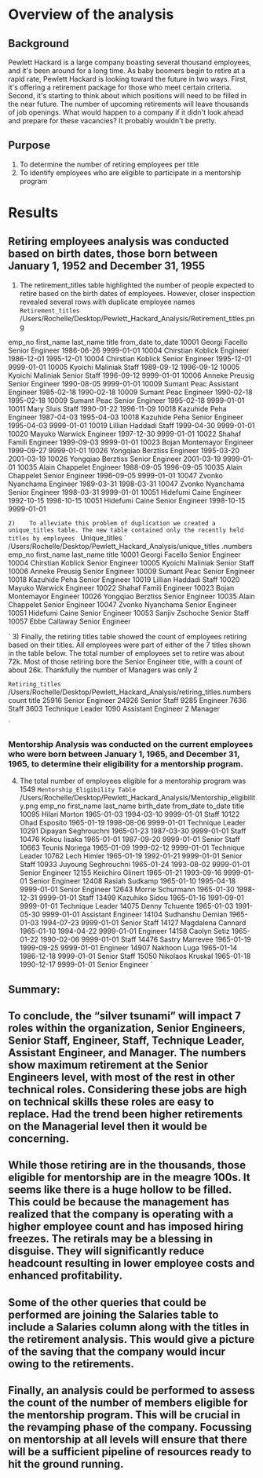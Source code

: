 # Overview of the analysis
## Background
Pewlett Hackard is a large company boasting several thousand employees, and it's been around for a long time. As baby boomers begin to retire at a rapid rate, Pewlett Hackard is looking toward the future in two ways. First, it's offering a retirement package for those who meet certain criteria. Second, it's starting to think about which positions will need to be filled in the near future.
The number of upcoming retirements will leave thousands of job openings. What would happen to a company if it didn't look ahead and prepare for these vacancies? It probably wouldn't be pretty.

## Purpose

1)    To determine the number of retiring employees per title
2)    To identify employees who are eligible to participate in a mentorship program

# Results
## Retiring employees analysis was conducted based on birth dates,  those born between January 1, 1952 and December 31, 1955

1)    The retirement_titles table highlighted the number of people expected to retire based on the birth dates of employees. However, closer inspection revealed several rows with duplicate employee names
`
Retirement_titles
`
/Users/Rochelle/Desktop/Pewlett_Hackard_Analysis/Retirement_titles.png

emp_no    first_name    last_name    title    from_date    to_date
10001    Georgi    Facello    Senior Engineer    1986-06-26    9999-01-01
10004    Chirstian    Koblick    Engineer    1986-12-01    1995-12-01
10004    Chirstian    Koblick    Senior Engineer    1995-12-01    9999-01-01
10005    Kyoichi    Maliniak    Staff    1989-09-12    1996-09-12
10005    Kyoichi    Maliniak    Senior Staff    1996-09-12    9999-01-01
10006    Anneke    Preusig    Senior Engineer    1990-08-05    9999-01-01
10009    Sumant    Peac    Assistant Engineer    1985-02-18    1990-02-18
10009    Sumant    Peac    Engineer    1990-02-18    1995-02-18
10009    Sumant    Peac    Senior Engineer    1995-02-18    9999-01-01
10011    Mary    Sluis    Staff    1990-01-22    1996-11-09
10018    Kazuhide    Peha    Engineer    1987-04-03    1995-04-03
10018    Kazuhide    Peha    Senior Engineer    1995-04-03    9999-01-01
10019    Lillian    Haddadi    Staff    1999-04-30    9999-01-01
10020    Mayuko    Warwick    Engineer    1997-12-30    9999-01-01
10022    Shahaf    Famili    Engineer    1999-09-03    9999-01-01
10023    Bojan    Montemayor    Engineer    1999-09-27    9999-01-01
10026    Yongqiao    Berztiss    Engineer    1995-03-20    2001-03-19
10026    Yongqiao    Berztiss    Senior Engineer    2001-03-19    9999-01-01
10035    Alain    Chappelet    Engineer    1988-09-05    1996-09-05
10035    Alain    Chappelet    Senior Engineer    1996-09-05    9999-01-01
10047    Zvonko    Nyanchama    Engineer    1989-03-31    1998-03-31
10047    Zvonko    Nyanchama    Senior Engineer    1998-03-31    9999-01-01
10051    Hidefumi    Caine    Engineer    1992-10-15    1998-10-15
10051    Hidefumi    Caine    Senior Engineer    1998-10-15    9999-01-01

`
2)    To alleviate this problem of duplication we created a unique_titles table. The new table contained only the recently held titles by employees 
`
Unique_titles
`
/Users/Rochelle/Desktop/Pewlett_Hackard_Analysis/unique_titles .numbers
emp_no    first_name    last_name    title
10001    Georgi    Facello    Senior Engineer
10004    Chirstian    Koblick    Senior Engineer
10005    Kyoichi    Maliniak    Senior Staff
10006    Anneke    Preusig    Senior Engineer
10009    Sumant    Peac    Senior Engineer
10018    Kazuhide    Peha    Senior Engineer
10019    Lillian    Haddadi    Staff
10020    Mayuko    Warwick    Engineer
10022    Shahaf    Famili    Engineer
10023    Bojan    Montemayor    Engineer
10026    Yongqiao    Berztiss    Senior Engineer
10035    Alain    Chappelet    Senior Engineer
10047    Zvonko    Nyanchama    Senior Engineer
10051    Hidefumi    Caine    Senior Engineer
10053    Sanjiv    Zschoche    Senior Staff
10057    Ebbe    Callaway    Senior Engineer

`
3)    Finally, the retiring titles table showed the count of employees retiring based on their titles. All employees were part of either of the 7 titles shown in the table below. The total number of employees set to retire was about 72k. Most of those retiring bore the Senior Engineer title, with a count of about 26k.  Thankfully the number of Managers was only 2

`
Retiring_titles
`
/Users/Rochelle/Desktop/Pewlett_Hackard_Analysis/retiring_titles.numbers
count    title
25916    Senior Engineer
24926    Senior Staff
9285    Engineer
7636    Staff
3603    Technique Leader
1090    Assistant Engineer
2       Manager

`
### Mentorship Analysis was conducted on the current employees who were born between January 1, 1965, and December 31, 1965, to determine their eligibility for a mentorship program.
4)    The total number of employees eligible for a mentorship program was 1549
`
Mentorship_Eligibility Table
`
/Users/Rochelle/Desktop/Pewlett_Hackard_Analysis/Mentorship_eligibility.png
emp_no    first_name    last_name    birth_date    from_date    to_date    title
10095    Hilari    Morton    1965-01-03    1994-03-10    9999-01-01    Staff
10122    Ohad    Esposito    1965-01-19    1998-08-06    9999-01-01    Technique Leader
10291    Dipayan    Seghrouchni    1965-01-23    1987-03-30    9999-01-01    Staff
10476    Kokou    Iisaka    1965-01-01    1987-09-20    9999-01-01    Senior Staff
10663    Teunis    Noriega    1965-01-09    1999-02-12    9999-01-01    Technique Leader
10762    Lech    Himler    1965-01-19    1992-01-21    9999-01-01    Senior Staff
10933    Juyoung    Seghrouchni    1965-01-24    1993-08-02    9999-01-01    Senior Engineer
12155    Keiichiro    Glinert    1965-01-21    1993-09-16    9999-01-01    Senior Engineer
12408    Rasiah    Sudkamp    1965-01-10    1995-04-18    9999-01-01    Senior Engineer
12643    Morrie    Schurmann    1965-01-30    1998-12-31    9999-01-01    Staff
13499    Kazuhiko    Sidou    1965-01-16    1991-09-01    9999-01-01    Technique Leader
14075    Denny    Tchuente    1965-01-03    1991-05-30    9999-01-01    Assistant Engineer
14104    Sudhanshu    Demian    1965-01-03    1994-07-23    9999-01-01    Senior Staff
14127    Magdalena    Cannard    1965-01-10    1994-04-22    9999-01-01    Engineer
14158    Caolyn    Setiz    1965-01-22    1990-02-06    9999-01-01    Staff
14476    Sastry    Marrevee    1965-01-19    1999-09-25    9999-01-01    Engineer
14907    Nakhoon    Luga    1965-01-14    1986-12-18    9999-01-01    Senior Staff
15050    Nikolaos    Kruskal    1965-01-18    1990-12-17    9999-01-01    Senior Engineer
`


## Summary: 
## To conclude, the “silver tsunami” will impact 7 roles within the organization, Senior Engineers, Senior Staff, Engineer, Staff, Technique Leader, Assistant Engineer, and Manager.  The numbers show maximum retirement at the Senior Engineers level, with most of the rest in other technical roles. Considering these jobs are high on technical skills these roles are easy to replace. Had the trend been higher retirements on the Managerial level then it would be concerning. 
## While those retiring are in the thousands, those eligible for mentorship are in the meagre 100s. It seems like there is a huge hollow to be filled. This could be because the management has realized that the company is operating with a higher employee count and has imposed hiring freezes. The retirals may be a blessing in disguise. They will significantly reduce headcount resulting in lower employee costs and enhanced profitability. 
## Some of the other queries that could be performed are joining the Salaries table to include a Salaries column along with the titles in the retirement analysis. This would give a picture of the saving that the company would incur owing to the retirements.
## Finally, an analysis could be performed to assess the count of the number of members eligible for the mentorship program. This will be crucial in the revamping phase of the company. Focussing on mentorship at all levels will ensure that there will be a sufficient pipeline of resources ready to hit the ground running. 


